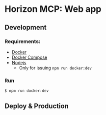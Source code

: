 Horizon MCP: Web app
====================

Development
-----------
### Requirements:
- [Docker](https://www.docker.com)
- [Docker Compose](https://www.docker.com/products/docker-compose)
- [Nodejs](https://nodejs.org)
  - Only for issuing `npm run docker:dev`

### Run
```
$ npm run docker:dev
```

Deploy & Production
-------------------
